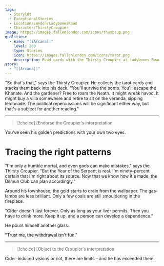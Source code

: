 ```yaml
---
tags:
  - Storylet
  - ExceptionalStories
  - Location/London/LadybonesRoad
  - Character/ThirstyCroupier
image: https://images.fallenlondon.com/icons/thumbsup.png
qualities:
  - name: "[[Arcana]]"
    level: 200
    type: Stories
    icon: https://images.fallenlondon.com/icons/tarot.png
    description: Read cards with the Thirsty Croupier at Ladybones Road
story:
  - "[[Arcana]]"
---
```

"So that's that," says the Thirsty Croupier. He collects the tarot cards and stacks them back into his deck. "You'll survive the bomb. You'll escape the Khanate. And the gardener? Free to roam the Neath. It might wreak havoc. It might buy a villa somewhere and retire to sit on the veranda, sipping lemonade. The political repercussions will be significant either way, but that's a subject for another reading."

---

> [!choice] [Endorse the Croupier's interpretation

You've seen his golden predictions with your own two eyes.

# Tracing the right patterns

"I'm only a humble mortal, and even gods can make mistakes," says the Thirsty Croupier. "But the Year of the Serpent is real. I'm ninety-percent certain that I'm right about its source. Now that we know how it's made, the Dilmun Club can plan accordingly."

Around his townhouse, the gold starts to drain from the wallpaper. The gas-lamps are less brilliant. Only a few coals are still smouldering in the fireplace.

"Cider doesn't last forever. Only as long as your liver permits. Then you have to drink more. Keep it up, and a person can develop a dependence."

He pours himself another glass.

"Trust me, the withdrawal isn't fun."

---

> [!choice] [Object to the Croupier's interpretation

Cider-induced visions or not, there are limits – and he has exceeded them.